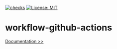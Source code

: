 [![checks](https://github.com/martoc/workflow-github-actions/actions/workflows/tag.yml/badge.svg?branch=main&event=push)](https://github.com/martoc/workflow-github-actions/actions/workflows/tag.yml)
[![License: MIT](https://img.shields.io/badge/License-MIT-yellow.svg)](https://opensource.org/licenses/MIT)

# workflow-github-actions

[Documentation >>](./docs/index.md)
